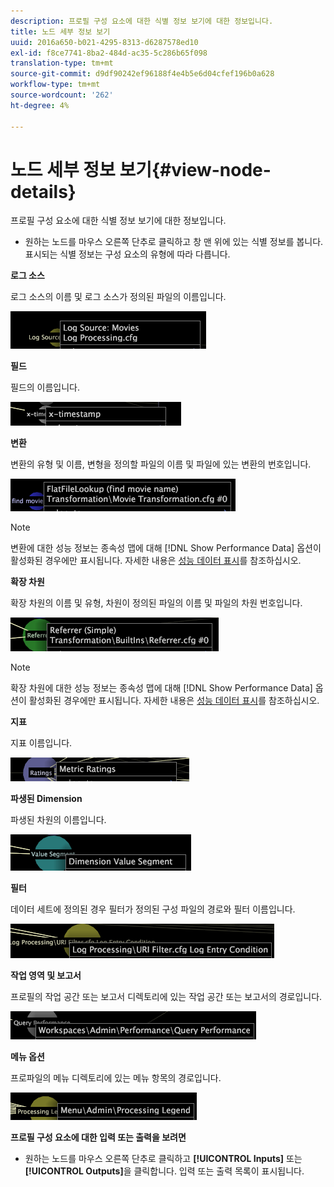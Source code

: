 ```yaml
---
description: 프로필 구성 요소에 대한 식별 정보 보기에 대한 정보입니다.
title: 노드 세부 정보 보기
uuid: 2016a650-b021-4295-8313-d6287578ed10
exl-id: f8ce7741-8ba2-484d-ac35-5c286b65f098
translation-type: tm+mt
source-git-commit: d9df90242ef96188f4e4b5e6d04cfef196b0a628
workflow-type: tm+mt
source-wordcount: '262'
ht-degree: 4%

---
```


# 노드 세부 정보 보기{#view-node-details}

프로필 구성 요소에 대한 식별 정보 보기에 대한 정보입니다.

* 원하는 노드를 마우스 오른쪽 단추로 클릭하고 창 맨 위에 있는 식별 정보를 봅니다. 표시되는 식별 정보는 구성 요소의 유형에 따라 다릅니다.

**로그 소스**

로그 소스의 이름 및 로그 소스가 정의된 파일의 이름입니다.

![](assets/vis_DependencyMap_LogSourceID.png)

**필드**

필드의 이름입니다.

![](assets/vis_DependencyMap_FieldID.png)

**변환**

변환의 유형 및 이름, 변형을 정의할 파일의 이름 및 파일에 있는 변환의 번호입니다.

![](assets/vis_DependencyMap_TransformationID.png)

>[!NOTE]
>
>변환에 대한 성능 정보는 종속성 맵에 대해 [!DNL Show Performance Data] 옵션이 활성화된 경우에만 표시됩니다. 자세한 내용은 [성능 데이터 표시](../../../../../home/c-get-started/c-admin-intrf/c-dataset-mgrs/c-dep-maps/c-disp-perf-data.md#concept-974e2bac3e184f0dab530e63aa4f5ecb)를 참조하십시오.

**확장 차원**

확장 차원의 이름 및 유형, 차원이 정의된 파일의 이름 및 파일의 차원 번호입니다.

![](assets/vis_DependencyMap_ExtendedDimensionID.png)

>[!NOTE]
>
>확장 차원에 대한 성능 정보는 종속성 맵에 대해 [!DNL Show Performance Data] 옵션이 활성화된 경우에만 표시됩니다. 자세한 내용은 [성능 데이터 표시](../../../../../home/c-get-started/c-admin-intrf/c-dataset-mgrs/c-dep-maps/c-disp-perf-data.md#concept-974e2bac3e184f0dab530e63aa4f5ecb)를 참조하십시오.

**지표**

지표 이름입니다.

![](assets/vis_DependencyMap_MetricID.png)

**파생된 Dimension**

파생된 차원의 이름입니다.

![](assets/vis_DependencyMap_DerivedDimensionID.png)

**필터**

데이터 세트에 정의된 경우 필터가 정의된 구성 파일의 경로와 필터 이름입니다.

![](assets/vis_DependencyMap_FilterID_Dataset.png)

**작업 영역 및 보고서**

프로필의 작업 공간 또는 보고서 디렉토리에 있는 작업 공간 또는 보고서의 경로입니다.

![](assets/vis_DependencyMap_WorkspaceID.png)

**메뉴 옵션**

프로파일의 메뉴 디렉토리에 있는 메뉴 항목의 경로입니다.

![](assets/vis_DependencyMap_MenuID.png)

**프로필 구성 요소에 대한 입력 또는 출력을 보려면**

* 원하는 노드를 마우스 오른쪽 단추로 클릭하고 **[!UICONTROL Inputs]** 또는 **[!UICONTROL Outputs]**&#x200B;을 클릭합니다. 입력 또는 출력 목록이 표시됩니다.
